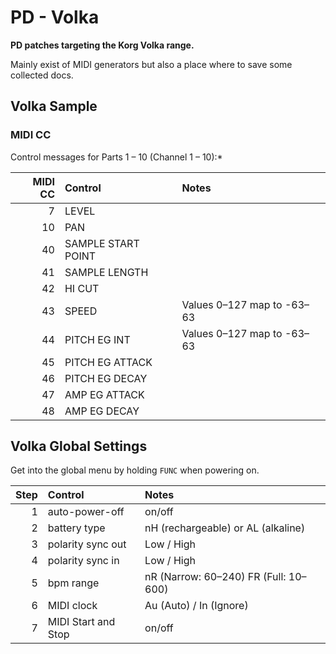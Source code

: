 # PD - Volka

**PD patches targeting the Korg Volka range.**

Mainly exist of MIDI generators but also a place where to save some collected docs.

## Volka Sample


### MIDI CC

Control messages for Parts 1 – 10 (Channel 1 – 10):*

| MIDI CC | Control                | Notes                      |
|--------:|:-----------------------|:---------------------------|
| 7       | LEVEL                  |                            |
| 10      | PAN                    |                            |
| 40      | SAMPLE START POINT     |                            |
| 41      | SAMPLE LENGTH          |                            |
| 42      | HI CUT                 |                            |
| 43      | SPEED                  | Values 0–127 map to -63–63 |
| 44      | PITCH EG INT           | Values 0–127 map to -63–63 |
| 45      | PITCH EG ATTACK        |                            |
| 46      | PITCH EG DECAY         |                            |
| 47      | AMP EG ATTACK          |                            |
| 48      | AMP EG DECAY           |                            |

## Volka Global Settings

Get into the global menu by holding `FUNC` when powering on.

| Step | Control                | Notes                                 |
|-----:|:-----------------------|:--------------------------------------|
| 1    | auto-power-off         | on/off                                |
| 2    | battery type           | nH (rechargeable) or AL (alkaline)    |
| 3    | polarity sync out      | Low / High                            |
| 4    | polarity sync in       | Low / High                            |
| 5    | bpm range              | nR (Narrow: 60–240) FR (Full: 10–600) |
| 6    | MIDI clock             | Au (Auto) / In (Ignore)               |
| 7    | MIDI Start and Stop    | on/off                                |
